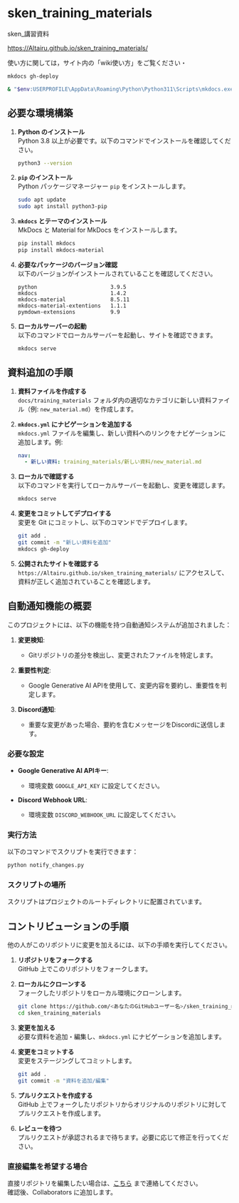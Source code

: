# sken_training_materials
sken_講習資料

https://Altairu.github.io/sken_training_materials/

使い方に関しては，サイト内の「wiki使い方」をご覧ください・

```bash
mkdocs gh-deploy

& "$env:USERPROFILE\AppData\Roaming\Python\Python311\Scripts\mkdocs.exe" gh-deploy

```

## 必要な環境構築

1. **Python のインストール**  
   Python 3.8 以上が必要です。以下のコマンドでインストールを確認してください。
   ```bash
   python3 --version
   ```

2. **`pip` のインストール**  
   Python パッケージマネージャー `pip` をインストールします。
   ```bash
   sudo apt update
   sudo apt install python3-pip
   ```

3. **`mkdocs` とテーマのインストール**  
   MkDocs と Material for MkDocs をインストールします。
   ```bash
   pip install mkdocs
   pip install mkdocs-material
   ```

4. **必要なパッケージのバージョン確認**  
   以下のバージョンがインストールされていることを確認してください。
   ```
   python                       3.9.5
   mkdocs                       1.4.2
   mkdocs-material              8.5.11
   mkdocs-material-extentions   1.1.1
   pymdown-extensions           9.9
   ```

5. **ローカルサーバーの起動**  
   以下のコマンドでローカルサーバーを起動し、サイトを確認できます。
   ```bash
   mkdocs serve
   ```

## 資料追加の手順

1. **資料ファイルを作成する**  
   `docs/training_materials` フォルダ内の適切なカテゴリに新しい資料ファイル（例: `new_material.md`）を作成します。

2. **`mkdocs.yml` にナビゲーションを追加する**  
   `mkdocs.yml` ファイルを編集し、新しい資料へのリンクをナビゲーションに追加します。例:
   ```yaml
   nav:
     - 新しい資料: training_materials/新しい資料/new_material.md
   ```

3. **ローカルで確認する**  
   以下のコマンドを実行してローカルサーバーを起動し、変更を確認します。
   ```bash
   mkdocs serve
   ```

4. **変更をコミットしてデプロイする**  
   変更を Git にコミットし、以下のコマンドでデプロイします。
   ```bash
   git add .
   git commit -m "新しい資料を追加"
   mkdocs gh-deploy
   ```

5. **公開されたサイトを確認する**  
   `https://Altairu.github.io/sken_training_materials/` にアクセスして、資料が正しく追加されていることを確認します。

## 自動通知機能の概要

このプロジェクトには、以下の機能を持つ自動通知システムが追加されました：

1. **変更検知**:
   - Gitリポジトリの差分を検出し、変更されたファイルを特定します。

2. **重要性判定**:
   - Google Generative AI APIを使用して、変更内容を要約し、重要性を判定します。

3. **Discord通知**:
   - 重要な変更があった場合、要約を含むメッセージをDiscordに送信します。

### 必要な設定

- **Google Generative AI APIキー**:
  - 環境変数 `GOOGLE_API_KEY` に設定してください。

- **Discord Webhook URL**:
  - 環境変数 `DISCORD_WEBHOOK_URL` に設定してください。

### 実行方法

以下のコマンドでスクリプトを実行できます：
```bash
python notify_changes.py
```

### スクリプトの場所

スクリプトはプロジェクトのルートディレクトリに配置されています。

## コントリビューションの手順

他の人がこのリポジトリに変更を加えるには、以下の手順を実行してください。

1. **リポジトリをフォークする**  
   GitHub 上でこのリポジトリをフォークします。

2. **ローカルにクローンする**  
   フォークしたリポジトリをローカル環境にクローンします。
   ```bash
   git clone https://github.com/<あなたのGitHubユーザー名>/sken_training_materials.git
   cd sken_training_materials
   ```

3. **変更を加える**  
   必要な資料を追加・編集し、`mkdocs.yml` にナビゲーションを追加します。

4. **変更をコミットする**  
   変更をステージングしてコミットします。
   ```bash
   git add .
   git commit -m "資料を追加/編集"
   ```

5. **プルリクエストを作成する**  
   GitHub 上でフォークしたリポジトリからオリジナルのリポジトリに対してプルリクエストを作成します。

6. **レビューを待つ**  
   プルリクエストが承認されるまで待ちます。必要に応じて修正を行ってください。

### 直接編集を希望する場合

直接リポジトリを編集したい場合は、[こちら](https://x.com/Flying___eagle) まで連絡してください。  
確認後、Collaborators に追加します。